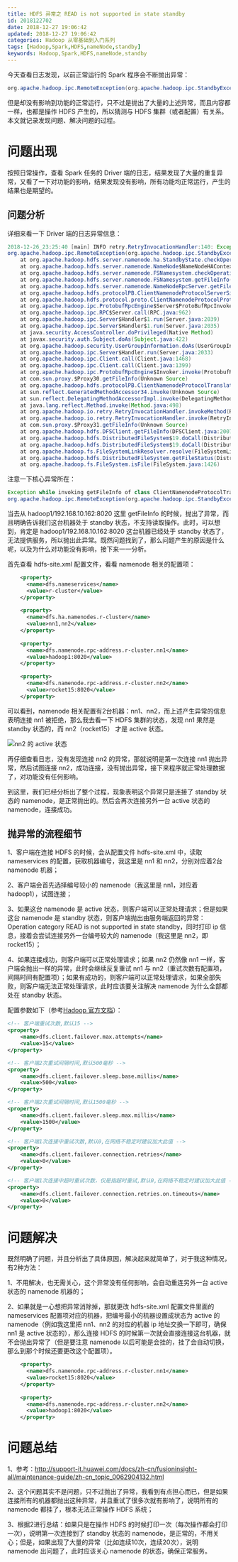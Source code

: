```yaml
---
title: HDFS 异常之 READ is not supported in state standby
id: 2018122702
date: 2018-12-27 19:06:42
updated: 2018-12-27 19:06:42
categories: Hadoop 从零基础到入门系列
tags: [Hadoop,Spark,HDFS,nameNode,standby]
keywords: Hadoop,Spark,HDFS,nameNode,standby
---
```



今天查看日志发现，以前正常运行的 Spark 程序会不断抛出异常：
````java
org.apache.hadoop.ipc.RemoteException(org.apache.hadoop.ipc.StandbyException): Operation category READ is not supported in state standby
````

但是却没有影响到功能的正常运行，只不过是抛出了大量的上述异常，而且内容都一样，也都是操作 HDFS 产生的，所以猜测与 HDFS 集群（或者配置）有关系。本文就记录发现问题、解决问题的过程。


<!-- more -->


# 问题出现


按照日常操作，查看 Spark 任务的 Driver 端的日志，结果发现了大量的重复异常，又看了一下对功能的影响，结果发现没有影响，所有功能均正常运行，产生的结果也是期望的。

## 问题分析

详细来看一下 Driver 端的日志异常信息：

````java
2018-12-26_23:25:40 [main] INFO retry.RetryInvocationHandler:140: Exception while invoking getFileInfo of class ClientNamenodeProtocolTranslatorPB over hadoop1/192.168.10.162:8020. Trying to fail over immediately.
org.apache.hadoop.ipc.RemoteException(org.apache.hadoop.ipc.StandbyException): Operation category READ is not supported in state standby
	at org.apache.hadoop.hdfs.server.namenode.ha.StandbyState.checkOperation(StandbyState.java:87)
	at org.apache.hadoop.hdfs.server.namenode.NameNode$NameNodeHAContext.checkOperation(NameNode.java:1722)
	at org.apache.hadoop.hdfs.server.namenode.FSNamesystem.checkOperation(FSNamesystem.java:1362)
	at org.apache.hadoop.hdfs.server.namenode.FSNamesystem.getFileInfo(FSNamesystem.java:4414)
	at org.apache.hadoop.hdfs.server.namenode.NameNodeRpcServer.getFileInfo(NameNodeRpcServer.java:893)
	at org.apache.hadoop.hdfs.protocolPB.ClientNamenodeProtocolServerSideTranslatorPB.getFileInfo(ClientNamenodeProtocolServerSideTranslatorPB.java:835)
	at org.apache.hadoop.hdfs.protocol.proto.ClientNamenodeProtocolProtos$ClientNamenodeProtocol$2.callBlockingMethod(ClientNamenodeProtocolProtos.java)
	at org.apache.hadoop.ipc.ProtobufRpcEngine$Server$ProtoBufRpcInvoker.call(ProtobufRpcEngine.java:619)
	at org.apache.hadoop.ipc.RPC$Server.call(RPC.java:962)
	at org.apache.hadoop.ipc.Server$Handler$1.run(Server.java:2039)
	at org.apache.hadoop.ipc.Server$Handler$1.run(Server.java:2035)
	at java.security.AccessController.doPrivileged(Native Method)
	at javax.security.auth.Subject.doAs(Subject.java:422)
	at org.apache.hadoop.security.UserGroupInformation.doAs(UserGroupInformation.java:1628)
	at org.apache.hadoop.ipc.Server$Handler.run(Server.java:2033)
	at org.apache.hadoop.ipc.Client.call(Client.java:1468)
	at org.apache.hadoop.ipc.Client.call(Client.java:1399)
	at org.apache.hadoop.ipc.ProtobufRpcEngine$Invoker.invoke(ProtobufRpcEngine.java:232)
	at com.sun.proxy.$Proxy30.getFileInfo(Unknown Source)
	at org.apache.hadoop.hdfs.protocolPB.ClientNamenodeProtocolTranslatorPB.getFileInfo(ClientNamenodeProtocolTranslatorPB.java:768)
	at sun.reflect.GeneratedMethodAccessor34.invoke(Unknown Source)
	at sun.reflect.DelegatingMethodAccessorImpl.invoke(DelegatingMethodAccessorImpl.java:43)
	at java.lang.reflect.Method.invoke(Method.java:498)
	at org.apache.hadoop.io.retry.RetryInvocationHandler.invokeMethod(RetryInvocationHandler.java:187)
	at org.apache.hadoop.io.retry.RetryInvocationHandler.invoke(RetryInvocationHandler.java:102)
	at com.sun.proxy.$Proxy31.getFileInfo(Unknown Source)
	at org.apache.hadoop.hdfs.DFSClient.getFileInfo(DFSClient.java:2007)
	at org.apache.hadoop.hdfs.DistributedFileSystem$19.doCall(DistributedFileSystem.java:1136)
	at org.apache.hadoop.hdfs.DistributedFileSystem$19.doCall(DistributedFileSystem.java:1132)
	at org.apache.hadoop.fs.FileSystemLinkResolver.resolve(FileSystemLinkResolver.java:81)
	at org.apache.hadoop.hdfs.DistributedFileSystem.getFileStatus(DistributedFileSystem.java:1132)
	at org.apache.hadoop.fs.FileSystem.isFile(FileSystem.java:1426)
````

注意一下核心异常所在：
````java
Exception while invoking getFileInfo of class ClientNamenodeProtocolTranslatorPB over hadoop1/192.168.10.162:8020. Trying to fail over immediately.
org.apache.hadoop.ipc.RemoteException(org.apache.hadoop.ipc.StandbyException): Operation category READ is not supported in state standby
````

当去从 hadoop1/192.168.10.162:8020 这里 getFileInfo 的时候，抛出了异常，而且明确告诉我们这台机器处于 standby 状态，不支持读取操作。此时，可以想到，肯定是 hadoop1/192.168.10.162:8020 这台机器已经处于 standby 状态了，无法提供服务，所以抛出此异常。既然问题找到了，那么问题产生的原因是什么呢，以及为什么对功能没有影响，接下来一一分析。

首先查看 hdfs-site.xml 配置文件，看看 namenode 相关的配置项：

````xml
    <property>
      <name>dfs.nameservices</name>
      <value>r-cluster</value>
    </property>
    
    <property>
      <name>dfs.ha.namenodes.r-cluster</name>
      <value>nn1,nn2</value>
    </property>
    
    <property>
      <name>dfs.namenode.rpc-address.r-cluster.nn1</name>
      <value>hadoop1:8020</value>
    </property>
    
    <property>
      <name>dfs.namenode.rpc-address.r-cluster.nn2</name>
      <value>rocket15:8020</value>
    </property>
````

可以看到，namenode 相关配置有2台机器：nn1、nn2，而上述产生异常的信息表明连接 nn1 被拒绝，那么我去看一下 HDFS 集群的状态，发现 nn1 果然是 standby 状态的，而 nn2（rocket15） 才是 active 状态。

![nn2 的 active 状态](https://raw.githubusercontent.com/iplaypi/img-playpi/master/img/old/b7f2e3a3gy1fyluqlzruwj20ln0b6mxq.jpg "nn2 的 active 状态")

再仔细查看日志，没有发现连接 nn2 的异常，那就说明是第一次连接 nn1 抛出异常，然后试图连接 nn2，成功连接，没有抛出异常，接下来程序就正常处理数据了，对功能没有任何影响。

到这里，我们已经分析出了整个过程，现象表明这个异常只是连接了 standby 状态的 namenode，是正常抛出的。然后会再次连接另外一台 active 状态的 namenode，连接成功。

## 抛异常的流程细节


1、客户端在连接 HDFS 的时候，会从配置文件 hdfs-site.xml 中，读取 nameservices 的配置，获取机器编号，我这里是 nn1 和 nn2，分别对应着2台 namenode 机器；

2、客户端会首先选择编号较小的 namenode（我这里是 nn1，对应着 hadoop1），试图连接；

3、如果这台 namenode 是 active 状态，则客户端可以正常处理请求；但是如果这台 namenode 是 standby 状态，则客户端抛出由服务端返回的异常：Operation category READ is not supported in state standby，同时打印 ip 信息，接着会尝试连接另外一台编号较大的 namenode（我这里是 nn2，即 rocket15）；

4、如果连接成功，则客户端可以正常处理请求；如果 nn2 仍然像 nn1 一样，客户端会抛出一样的异常，此时会继续反复重试 nn1 与 nn2（重试次数有配置项，间隔时间有配置项）；如果有成功的，则客户端可以正常处理请求，如果全部失败，则客户端无法正常处理请求，此时应该要关注解决 namenode 为什么全部都处在 standby 状态。

配置参数如下（参考[Hadoop 官方文档](https://hadoop.apache.org/docs/r2.6.0/hadoop-project-dist/hadoop-hdfs/hdfs-default.xml)）：

````xml
<!-- 客户端重试次数,默认15 -->
<property>
    <name>dfs.client.failover.max.attempts</name>
    <value>15</value>
</property>

<!-- 客户端2次重试间隔时间,默认500毫秒 -->
<property>
    <name>dfs.client.failover.sleep.base.millis</name>
    <value>500</value>
</property>

<!-- 客户端2次重试间隔时间,默认1500毫秒 -->
<property>
    <name>dfs.client.failover.sleep.max.millis</name>
    <value>1500</value>
</property>

<!-- 客户端1次连接中重试次数,默认0,在网络不稳定时建议加大此值 -->
<property>
    <name>dfs.client.failover.connection.retries</name>
    <value>0</value>
</property>

<!-- 客户端1次连接中超时重试次数，仅是指超时重试,默认0,在网络不稳定时建议加大此值 -->
<property>
    <name>dfs.client.failover.connection.retries.on.timeouts</name>
    <value>0</value>
</property>
````


# 问题解决


既然明确了问题，并且分析出了具体原因，解决起来就简单了，对于我这种情况，有2种方法：

1、不用解决，也无需关心，这个异常没有任何影响，会自动重连另外一台 active 状态的 namenode 机器的；

2、如果就是一心想把异常消除掉，那就更改 hdfs-site.xml 配置文件里面的 nameservices 配置项对应的机器，把编号最小的机器设置成状态为 active 的 namenode（例如我这里把 nn1、nn2 的对应的机器 ip 地址交换一下即可，确保 nn1 是 active 状态的），那么连接 HDFS 的时候第一次就会直接连接这台机器，就不会抛出异常了（但是要注意 namenode 以后可能是会挂的，挂了会自动切换，那么到那个时候还要更改这个配置项）。

````xml
    <property>
      <name>dfs.namenode.rpc-address.r-cluster.nn1</name>
      <value>rocket15:8020</value>
    </property>
    
    <property>
      <name>dfs.namenode.rpc-address.r-cluster.nn2</name>
      <value>hadoop1:8020</value>
    </property>
````


# 问题总结


1、参考：http://support-it.huawei.com/docs/zh-cn/fusioninsight-all/maintenance-guide/zh-cn_topic_0062904132.html

2、这个问题其实不是问题，只不过抛出了异常，我看到有点担心而已，但是如果连接所有的机器都抛出这种异常，并且重试了很多次就有影响了，说明所有的 namenode 都挂了，根本无法正常操作 HDFS 系统；

3、根据2进行总结：如果只是在操作 HDFS 的时候打印一次（每次操作都会打印一次），说明第一次连接到了 standby 状态的 namenode，是正常的，不用关心；但是，如果出现了大量的异常（比如连续10次，连续20次），说明 namenode 出问题了，此时应该关心 namenode 的状态，确保正常服务。

